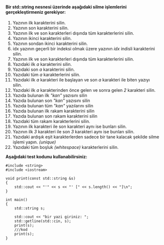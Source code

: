 #### Bir std::string nesnesi üzerinde aşağıdaki silme işlemlerini gerçekleştirmeniz gerekiyor:

01. Yazının ilk karakterini silin.
02. Yazının son karakterini silin.
03. Yazının ilk ve son karakterleri dışında tüm karakterlerini silin.
04. Yazının ikinci karakterini silin.
05. Yazının sondan ikinci karakterini silin.
06. idx yazının geçerli bir indeksi olmak üzere yazının *idx* indisli karakterini silin.
07. Yazının ilk ve son karakterleri dışında tüm karakterlerini silin.
08. Yazıdaki ilk *a* karakterini silin.
09. Yazıdaki son *a* karakterini silin.
10. Yazıdaki tüm *a* karakterlerini silin.
11. Yazıdaki ilk *a* karakteri ile başlayan ve son *a* karakteri ile biten yazıyı silin.
12. Yazıdaki ilk *a* karakterinden önce gelen ve sonra gelen *2* karakteri silin.
13. Yazıda bulunan ilk *"kan"* yazısını silin
14. Yazıda bulunan son *"kan"* yazısını silin
15. Yazıda bulunan tüm *"kan"* yazılarını silin
16. Yazıda bulunan ilk rakam karakterini silin
17. Yazıda bulunan son rakam karakterini silin
18. Yazıdaki tüm rakam karakterlerini silin.
19. Yazının ilk karakteri ile son karakteri aynı ise bunları silin.
20. Yazının ilk *3* karakteri ile son *3* karakteri aynı ise bunları silin.
21. Yazıdaki ardışık eşit karakterlerden sadece bir tane kalacak şekilde silme işlemi yapın. *(unique)*
22. Yazıdaki tüm boşluk *(whitespace)* karakterlerini silin.

**Aşağıdaki test kodunu kullanabilirsiniz:**

```
#include <string>
#include <iostream>

void print(const std::string &s)
{
	std::cout << "'" << s << "' [" << s.length() << "]\n";
}

int main()
{
	std::string s;

	std::cout << "bir yazi giriniz: ";
	std::getline(std::cin, s);
	print(s);
	///kod
	print(s);
}
```

